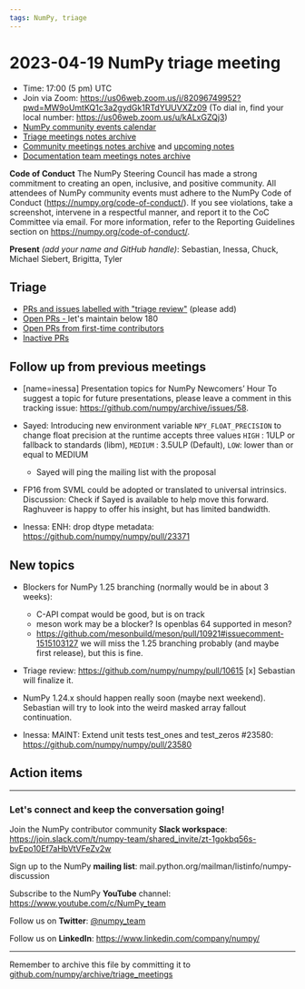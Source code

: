 ```yaml
---
tags: NumPy, triage
---
```


# 2023-04-19 NumPy triage meeting


- Time: 17:00 (5 pm) UTC
- Join via Zoom: https://us06web.zoom.us/j/82096749952?pwd=MW9oUmtKQ1c3a2gydGk1RTdYUUVXZz09 (To dial in, find your local number: https://us06web.zoom.us/u/kALxGZQj3)
- [NumPy community events calendar](https://scientific-python.org/calendars)
- [Triage meetings notes archive](https://github.com/numpy/archive/tree/master/triage_meetings)
- [Community meetings notes archive](https://github.com/numpy/archive/tree/main/community_meetings) and [upcoming notes](https://hackmd.io/76o-IxCjQX2mOXO_wwkcpg)
- [Documentation team meetings notes archive](https://github.com/numpy/archive/tree/main/docs_team_meetings)


**Code of Conduct**
The NumPy Steering Council has made a strong commitment to creating an open, inclusive, and positive community. 
All attendees of NumPy community events must adhere to the NumPy Code of Conduct (https://numpy.org/code-of-conduct/). 
If you see violations, take a screenshot, intervene in a respectful manner, and report it to the CoC Committee via email. For more information, refer to the Reporting Guidelines section on https://numpy.org/code-of-conduct/.

**Present** *(add your name and GitHub handle)*: Sebastian, Inessa, Chuck, Michael Siebert, Brigitta, Tyler

## Triage

* [PRs and issues labelled with "triage review"](https://github.com/numpy/numpy/labels/triage%20review) (please add)
* [Open PRs - ](https://github.com/numpy/numpy/pulls) let's maintain below 180
* [Open PRs from first-time contributors](https://github.com/orgs/numpy/projects/5) 
* [Inactive PRs](https://github.com/orgs/numpy/projects/6)


## Follow up from previous meetings
 
- [name=inessa] Presentation topics for NumPy Newcomers’ Hour 
To suggest a topic for future presentations, please leave a comment in this tracking issue: https://github.com/numpy/archive/issues/58.

- Sayed: Introducing new environment variable `NPY_FLOAT_PRECISION`  to change float precision at the runtime accepts three values `HIGH` : 1ULP or fallback to standards (libm), `MEDIUM` : 3.5ULP (Default), `LOW`:  lower than or equal to MEDIUM
  - Sayed will ping the mailing list with the proposal

- FP16 from SVML could be adopted or translated to universal intrinsics. 
Discussion: Check if Sayed is available to help move this forward. Raghuveer is happy to offer his insight, but has limited bandwidth.

- Inessa: ENH: drop dtype metadata: https://github.com/numpy/numpy/pull/23371


## New topics

* Blockers for NumPy 1.25 branching (normally would be in about 3 weeks):
  - C-API compat would be good, but is on track
  - meson work may be a blocker?
    Is openblas 64 supported in meson?
  - https://github.com/mesonbuild/meson/pull/10921#issuecomment-1515103127 we will miss the 1.25 branching probably (and maybe first release), but this is fine.

* Triage review: https://github.com/numpy/numpy/pull/10615
[x] Sebastian will finalize it.

* NumPy 1.24.x should happen really soon (maybe next weekend).
Sebastian will try to look into the weird masked array fallout continuation. 

- Inessa: MAINT: Extend unit tests test_ones and test_zeros #23580: https://github.com/numpy/numpy/pull/23580


## Action items




---

### Let's connect and keep the conversation going!
Join the NumPy contributor community **Slack workspace**: https://join.slack.com/t/numpy-team/shared_invite/zt-1gokbq56s-bvEpo10Ef7aHbVtVFeZv2w

Sign up to the NumPy **mailing list**: mail.python.org/mailman/listinfo/numpy-discussion

Subscribe to the NumPy **YouTube** channel: https://www.youtube.com/c/NumPy_team


Follow us on **Twitter**: [@numpy_team](https://twitter.com/numpy_team)

Follow us on **LinkedIn**: https://www.linkedin.com/company/numpy/

---

Remember to archive this file by committing it to [github.com/numpy/archive/triage_meetings](https://github.com/numpy/archive/tree/main/triage_meetings)
